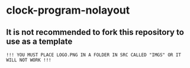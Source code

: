 # clock-program-nolayout
It is not recommended to fork this repository to use as a template
---
`!!! YOU MUST PLACE LOGO.PNG IN A FOLDER IN SRC CALLED "IMGS" OR IT WILL NOT WORK !!!`
